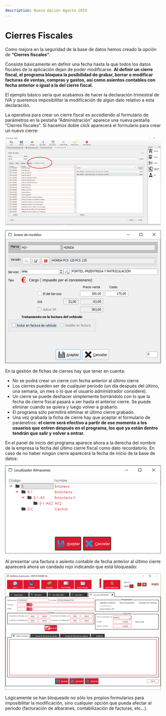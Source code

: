 ```yaml
---
description: Nueva Opción Agosto 2019
---
```


# Cierres Fiscales

Como mejora en la seguridad de la base de datos hemos creado la opción de **“Cierres fiscales”**. 

Consiste básicamente en definir una fecha hasta la que todos los datos fiscales de la aplicación dejan de poder modificarse. **Al definir un cierre fiscal, el programa bloquea la posibilidad de grabar, borrar o modificar facturas de ventas, compras y gastos, así como asientos contables con fecha anterior o igual a la del cierre fiscal.**

El ejemplo básico sería que acabamos de hacer la declaración trimestral de IVA y queremos imposibilitar la modificación de algún dato relativo a esta declaración.

La operativa para crear un cierre fiscal es accediendo al formulario de parámetros en la pestaña “Administración” aparece una nueva pestaña “Cierres fiscales”. Si hacemos doble click aparecerá el formulario para crear un nuevo cierre:

![](../../../.gitbook/assets/image%20%28117%29.png)

![](../../../.gitbook/assets/image%20%28258%29.png)

En la gestión de fichas de cierres hay que tener en cuenta:

* No se podrá crear un cierre con fecha anterior al último cierre
* Los cierres pueden ser de cualquier período \(un día después del último, una semana, un mes o lo que el usuario administrador considere\).
* Un cierre se puede deshacer simplemente borrándolo con lo que la fecha de cierre fiscal pasará a ser hasta el anterior cierre. Se puede eliminar cuando se quiera y luego volver a grabarlo.
* El programa sólo permitirá eliminar el último cierre grabado.
* Una vez grabada la ficha de cierre hay que aceptar el formulario de parámetros: **el cierre será efectivo a partir de ese momento a los usuarios que entren después en el programa, los que ya están dentro tendrán que salir y volver a entrar.**

En el panel de inicio del programa aparece ahora a la derecha del nombre de la empresa la fecha del último cierre fiscal como dato recordatorio. En caso de no haber ningún cierre aparecerá la fecha de inicio de la base de datos:

![](../../../.gitbook/assets/image%20%28463%29.png)

Al presentar una factura o asiento contable de fecha anterior al último cierre aparecerá ahora un candado rojo indicando que está bloqueado:

![](../../../.gitbook/assets/image%20%28353%29.png)

Lógicamente se han bloqueado no sólo los propios formularios para imposibilitar la modificación, sino cualquier opción que pueda afectar al período \(facturación de albaranes, contabilización de facturas, etc...\).

